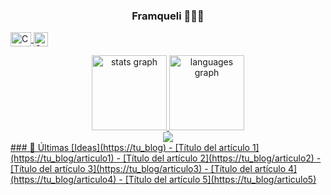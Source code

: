 <p align="center" width="300">
   <h3 align="center"> Framqueli 👨🏻‍💻</h3>
</p>

<p align="center">

  <span style="width: 8px;"> </span>
   <a href="https://www.youtube.com/channel/UCkFV8dmKlR0swj3y7oRTXCA" target="blank">
    <img align="center" src="https://upload.wikimedia.org/wikipedia/commons/0/09/YouTube_full-color_icon_%282017%29.svg" alt="Canal de YouTube de Framqueli" height="23px" width="33px" />
  </a>
  <span style="width: 8px;"> </span>
  <a href="https://instagram.com/tu_canal" target="blank">
    <img align="center" src="https://upload.wikimedia.org/wikipedia/commons/e/e7/Instagram_logo_2016.svg" alt="Canal de Instagram de Framqueli" height="23px" width="23px" />
</p>


<div align="center">
  <img src="https://github-readme-stats.vercel.app/api?username=FraMqueli&hide_title=false&hide_rank=false&show_icons=true&include_all_commits=true&count_private=true&disable_animations=false&theme=dracula&locale=en&hide_border=false" height="120" alt="stats graph"  />
  <img src="https://github-readme-stats.vercel.app/api/top-langs?username=FraMqueli&locale=en&hide_title=false&layout=compact&card_width=320&langs_count=5&theme=dracula&hide_border=false" height="120" alt="languages graph"  />
</div>

<div align="center">
    <img src="https://th.bing.com/th/id/R.7b83b010c1b941aad40ecacd7bad6520?rik=kXuhpdMQN73vYQ&riu=http%3a%2f%2fi0.kym-cdn.com%2fphotos%2fimages%2foriginal%2f001%2f055%2f436%2f1e4.gif&ehk=2ZLoHo%2fm%2flU7m%2bULWQoQNJBiACunC05s1uoVHiIkPzI%3d&risl=&pid=ImgRaw&r=0"/>
</div>
### 📝 Últimas [Ideas](https://tu_blog)
- [Título del artículo 1](https://tu_blog/articulo1)
- [Título del artículo 2](https://tu_blog/articulo2)
- [Título del artículo 3](https://tu_blog/articulo3)
- [Título del artículo 4](https://tu_blog/articulo4)
- [Título del artículo 5](https://tu_blog/articulo5)


